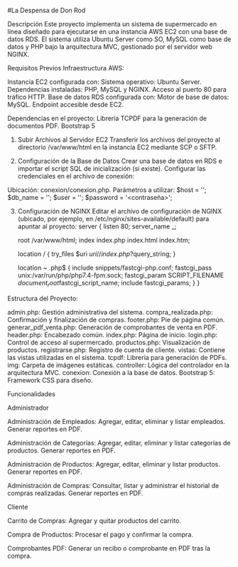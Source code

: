 
#La Despensa de Don Rod

Descripción
Este proyecto implementa un sistema de supermercado en línea diseñado para ejecutarse en una instancia AWS EC2 con una base de datos RDS. El sistema utiliza Ubuntu Server como SO, MySQL como base de datos y PHP bajo la arquitectura MVC, gestionado por el servidor web NGINX.

Requisitos Previos
Infraestructura AWS:

Instancia EC2 configurada con:
Sistema operativo: Ubuntu Server.
Dependencias instaladas: PHP, MySQL y NGINX.
Acceso al puerto 80 para tráfico HTTP.
Base de datos RDS configurada con:
Motor de base de datos: MySQL.
Endpoint accesible desde EC2.

Dependencias en el proyecto:
Librería TCPDF para la generación de documentos PDF.
Bootstrap 5

1. Subir Archivos al Servidor EC2
Transferir los archivos del proyecto al directorio /var/www/html en la instancia EC2 mediante SCP o SFTP.

2. Configuración de la Base de Datos
Crear una base de datos en RDS e importar el script SQL de inicialización (si existe).
Configurar las credenciales en el archivo de conexión:

Ubicación: conexion/conexion.php.
Parámetros a utilizar:
$host = '<endpoint de RDS>';
$db_name = '<nombre de la base de datos>';
$user = '<usuario>';
$password = '<contraseña>';

3. Configuración de NGINX
Editar el archivo de configuración de NGINX (ubicado, por ejemplo, en /etc/nginx/sites-available/default) para apuntar al proyecto:
server {
    listen 80;
    server_name _;

    root /var/www/html;
    index index.php index.html index.htm;

    location / {
        try_files $uri $uri/ /index.php?$query_string;
    }

    location ~ \.php$ {
        include snippets/fastcgi-php.conf;
        fastcgi_pass unix:/var/run/php/php7.4-fpm.sock;
        fastcgi_param SCRIPT_FILENAME $document_root$fastcgi_script_name;
        include fastcgi_params;
    }
}

Estructura del Proyecto: 

admin.php: Gestión administrativa del sistema.
compra_realizada.php: Confirmación y finalización de compras.
footer.php: Pie de página común.
generar_pdf_venta.php: Generación de comprobantes de venta en PDF.
header.php: Encabezado común.
index.php: Página de inicio.
login.php: Control de acceso al supermercado.
productos.php: Visualización de productos.
registrarse.php: Registro de cuenta de cliente.
vistas: Contiene las vistas utilizadas en el sistema.
tcpdf: Librería para generación de PDFs.
img: Carpeta de imágenes estáticas.
controller: Lógica del controlador en la arquitectura MVC.
conexion: Conexión a la base de datos.
Bootstrap 5: Framework CSS para diseño.

Funcionalidades

Administrador

Administración de Empleados:
Agregar, editar, eliminar y listar empleados.
Generar reportes en PDF.

Administración de Categorías:
Agregar, editar, eliminar y listar categorías de productos.
Generar reportes en PDF.

Administración de Productos:
Agregar, editar, eliminar y listar productos.
Generar reportes en PDF.

Administración de Compras:
Consultar, listar y administrar el historial de compras realizadas.
Generar reportes en PDF.

Cliente

Carrito de Compras:
Agregar y quitar productos del carrito.

Compra de Productos:
Procesar el pago y confirmar la compra.

Comprobantes PDF:
Generar un recibo o comprobante en PDF tras la compra.

